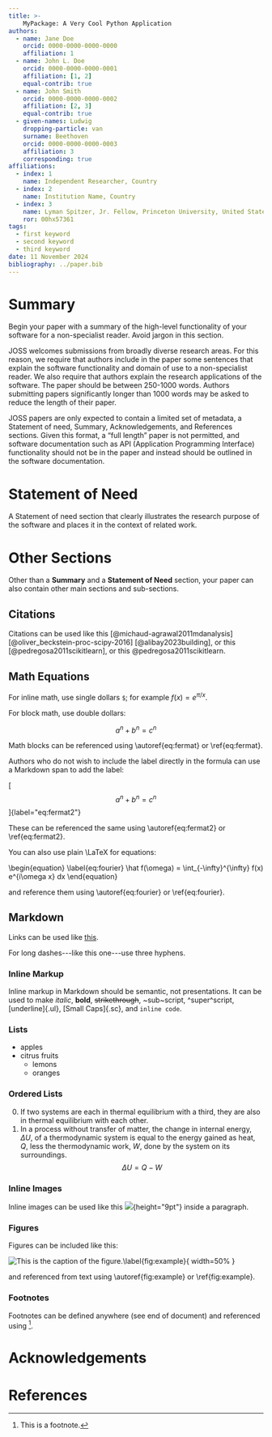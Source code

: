 ```yaml
---
title: >-
    MyPackage: A Very Cool Python Application
authors:
  - name: Jane Doe
    orcid: 0000-0000-0000-0000
    affiliation: 1
  - name: John L. Doe
    orcid: 0000-0000-0000-0001
    affiliation: [1, 2]
    equal-contrib: true
  - name: John Smith
    orcid: 0000-0000-0000-0002
    affiliation: [2, 3]
    equal-contrib: true
  - given-names: Ludwig
    dropping-particle: van
    surname: Beethoven
    orcid: 0000-0000-0000-0003
    affiliation: 3
    corresponding: true
affiliations:
  - index: 1
    name: Independent Researcher, Country
  - index: 2
    name: Institution Name, Country
  - index: 3
    name: Lyman Spitzer, Jr. Fellow, Princeton University, United States
    ror: 00hx57361
tags:
  - first keyword
  - second keyword
  - third keyword
date: 11 November 2024
bibliography: ../paper.bib
---
```


# Summary

Begin your paper with a summary of the high-level functionality
of your software for a non-specialist reader.
Avoid jargon in this section.

JOSS welcomes submissions from broadly diverse research areas.
For this reason, we require that authors include in the paper some sentences
that explain the software functionality and domain of use to a non-specialist reader.
We also require that authors explain the research applications of the software.
The paper should be between 250-1000 words.
Authors submitting papers significantly longer than 1000 words
may be asked to reduce the length of their paper.

JOSS papers are only expected to contain a limited set of metadata,
a Statement of need, Summary, Acknowledgements, and References sections.
Given this format, a “full length” paper is not permitted,
and software documentation such as API (Application Programming Interface) functionality
should not be in the paper and instead should be outlined in the software documentation.

# Statement of Need

A Statement of need section that clearly illustrates the research purpose
of the software and places it in the context of related work.

# Other Sections

Other than a **Summary** and a **Statement of Need** section,
your paper can also contain other main sections and sub-sections.

## Citations

Citations can be used like this [@michaud-agrawal2011mdanalysis] [@oliver_beckstein-proc-scipy-2016] [@alibay2023building],
or this [@pedregosa2011scikitlearn], or this @pedregosa2011scikitlearn.

## Math Equations

For inline math, use single dollars `$`; for example $f(x) = e^{\pi/x}$.

For block math, use double dollars:

$$a^n + b^n = c^n \label{eq:fermat}$$

Math blocks can be referenced using \autoref{eq:fermat} or \ref{eq:fermat}.

Authors who do not wish to include the label directly in the formula
can use a Markdown span to add the label:

[$$a^n + b^n = c^n$$]{label="eq:fermat2"}

These can be referenced the same using \autoref{eq:fermat2} or \ref{eq:fermat2}.

You can also use plain \LaTeX for equations:

\begin{equation}
\label{eq:fourier}
\hat f(\omega) = \int_{-\infty}^{\infty} f(x) e^{i\omega x} dx
\end{equation}

and reference them using \autoref{eq:fourier} or \ref{eq:fourier}.


## Markdown

Links can be used like [this](https://example.com).

For long dashes---like this one---use three hyphens.

### Inline Markup

Inline markup in Markdown should be semantic, not presentations.
It can be used to make *italic*, **bold**, ~~strikethrough~~, ~sub~script, ^super^script,
[underline]{.ul}, [Small Caps]{.sc}, and `inline code`.

### Lists

- apples
- citrus fruits
  - lemons
  - oranges

### Ordered Lists

0. If two systems are each in thermal equilibrium with a third, they are
   also in thermal equilibrium with each other.
1. In a process without transfer of matter, the change in internal
   energy, $\Delta U$, of a thermodynamic system is equal to the energy
   gained as heat, $Q$, less the thermodynamic work, $W$, done by the
   system on its surroundings. $$\Delta U = Q - W$$

### Inline Images

Inline images can be used like this ![](../full_light.png){height="9pt"} inside a paragraph.


### Figures

Figures can be included like this:

![This is the caption of the figure.\label{fig:example}](../full_light.png){ width=50% }

and referenced from text using \autoref{fig:example} or \ref{fig:example}.


### Footnotes

Footnotes can be defined anywhere (see end of document) and referenced using [^first-footnote].


# Acknowledgements

# References

[^first-footnote]: This is a footnote.